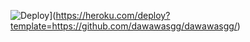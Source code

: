 ![Deploy](https://www.herokucdn.com/deploy/button.svg)](https://heroku.com/deploy?template=https://github.com/dawawasgg/dawawasgg/)
